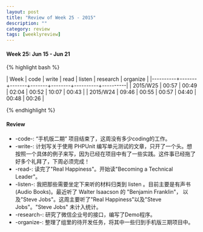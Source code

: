 ```yaml
---
layout: post
title: "Review of Week 25 - 2015"
description: ""
category: review
tags: [weeklyreview]
---
```


#### Week 25: Jun 15 - Jun 21 ####

{% highlight bash %}

| Week     |  code | write |  read | listen | research | organize |
|----------+-------+-------+-------+--------+----------+----------|
| 2015/W25 | 00:57 | 00:49 | 02:04 |  00:52 |    10:07 |    00:43 |
| 2015/W24 | 09:46 | 00:55 | 00:57 |  04:40 |    00:48 |    00:26 |

{% endhighlight %}


#### Review ####

* -code-: “手机版二期” 项目结束了，这周没有多少coding的工作。
* -write-: 计划写关于使用 PHPUnit 编写单元测试的文章，只开了一个头。想按照一个具体的例子来写，因为已经在项目中有了一些实践。这件事已经拖了好多个礼拜了，下周必须完成！
* -read-: 读完了"Real Happiness"。开始读"Becoming a Technical Leader"。
* -listen-: 我把那些需要坐定下来听的材料归类到 listen 。目前主要是有声书(Audio Books)。最近听了 Walter Isaacson 的 "Benjamin Franklin"， 以及"Steve Jobs"。这周主要听了"Real Happiness"以及"Steve Jobs"。"Steve Jobs" 未计入统计。
* -research-: 研究了微信企业号的接口，编写了Demo程序。
* -organize-: 整理了组里的待开发任务，将其中一些归到手机版三期项目中。
